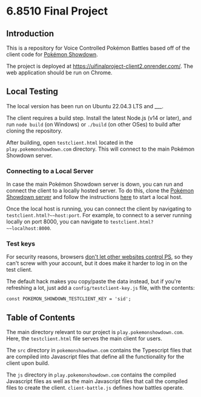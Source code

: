 6.8510 Final Project
========================================================================

Introduction
------------------------------------------------------------------------
This is a repository for Voice Controlled Pokémon Battles based off of the client code for [Pokémon Showdown](https://github.com/smogon/pokemon-showdown-client).

The project is deployed at https://uifinalproject-client2.onrender.com/. The web application should be run on Chrome. 

Local Testing 
------------------------------------------------------------------------
The local version has been run on Ubuntu 22.04.3 LTS and ___. 

The client requires a build step. Install the latest Node.js (v14 or later), and run `node build` (on Windows) or `./build` (on other OSes) to build after cloning the repository. 

After building, open  `testclient.html` located in the `play.pokemonshowdown.com` directory. This will connect to the main Pokémon Showdown server. 

### Connecting to a Local Server
In case the main Pokémon Showdown server is down, you can run and connect the client to a locally hosted server. To do this, clone the [Pokémon Showdown server](https://github.com/smogon/pokemon-showdown/tree/master) and follow the instructions [here](https://github.com/smogon/pokemon-showdown/blob/master/server/README.md) to start a local host. 

Once the local host is running, you can connect the client by navigating to  `testclient.html?~~host:port`. For example, to connect to a server running locally on port 8000, you can navigate to  `testclient.html?~~localhost:8000`.

### Test keys
For security reasons, browsers [don't let other websites control PS][5], so they can't screw with your account, but it does make it harder to log in on the test client.

  The default hack makes you copy/paste the data instead, but if you're refreshing a lot, just add a `config/testclient-key.js` file, with the contents:

`const POKEMON_SHOWDOWN_TESTCLIENT_KEY = 'sid';`

[5]: https://developer.mozilla.org/en-US/docs/Web/HTTP/CORS

    
Table of Contents
------------------------------------------------------------------------

The main directory relevant to our project is `play.pokemonshowdown.com`. Here, the `testclient.html` file serves the main client for users.

The `src` directory in `pokemonshowdown.com` contains the Typescript files that are compiled into Javascript files that define all the functionality for the client upon build. 

The `js` directory in `play.pokemonshowdown.com` contains the compiled Javascript files as well as the main Javascript files that call the compiled files to create the client. `client-battle.js` defines how battles operate. 
